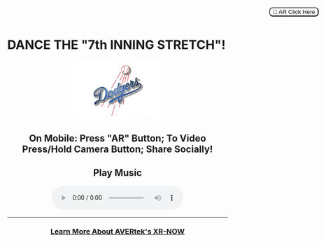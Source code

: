 # DANCE THE "7th INNING STRETCH"! <!-- Loads <model-viewer> for old browsers like IE11: -->
<p align="center">
  <img src="images/Dodgers 1.jfif" width=200>
</p>
<h2 style="text-align: center;" markdown="1"> On Mobile: Press "AR" Button; To Video Press/Hold Camera Button; Share Socially!</h2> <!-- Loads <model-viewer> for old browsers like IE11: -->
<script nomodule="" src="https://unpkg.com/@google/model-viewer/dist/model-viewer.min.js">
  </script>

  <!-- The following libraries and polyfills are recommended to maximize browser support -->  
  <!-- REQUIRED: Web Components polyfill to support Edge and Firefox < 63 -->
  <script src="https://unpkg.com/@webcomponents/webcomponentsjs/webcomponents-loader.js"></script>

  <!-- OPTIONAL: Intersection Observer polyfill for better performance in Safari and IE11 -->
  <script src="https://unpkg.com/intersection-observer/intersection-observer.js"></script>

  <!-- OPTIONAL: Resize Observer polyfill improves resize behavior in non-Chrome browsers -->
  <script src="https://unpkg.com/resize-observer-polyfill/dist/ResizeObserver.js"></script>

  <!-- OPTIONAL: Fullscreen polyfill is required for experimental AR features in Canary -->
  <!--<script src="https://unpkg.com/fullscreen-polyfill/dist/fullscreen.polyfill.js"></script>-->

  <!-- OPTIONAL: Include prismatic.js for Magic Leap support -->
  <!--<script src="https://unpkg.com/@magicleap/prismatic/prismatic.min.js"></script>-->
  
  
  <script>
      function Sync(selector, audioSelector) {
        var modelViewer = document.querySelector(selector);
        var sound = document.querySelector(audioSelector);
        var playRequest = document.querySelector("#overlay");

   sound.addEventListener("timeupdate", () => {
          modelViewer.currentTime = sound.currentTime;
          console.log("modelViewer time: " + modelViewer.currentTime);
        });

   sound.addEventListener("pause", () => {
          modelViewer.pause();
        });

   sound.addEventListener("play", () => {
          modelViewer.play();

   playRequest.classList.add("hide");
        });

   document.addEventListener("visibilitychange", () => {
          if (document.visibilityState !== "visible") {
            sound.pause();
          }
        });

   var promise = sound.play();
        if (promise !== undefined) {
          promise
            .then(_ => {
              console.log("Autoplay has worked");
              playRequest.classList.add("hide");
            })
            .catch(error => {
              // Show a "Play" button so that user can start playback.
              console.log("Autoplay has not worked");

   // show the modal dialogue to play this
   playRequest.classList.remove("hide");
            });
        }

   }

   function playNow() {
        var playRequest = document.querySelector("#overlay");
        playRequest.classList.add("hide");

   var sound = document.querySelector("#sound");
        sound.play();
      }

   function jumpTo(time) {
        var sound = document.querySelector("#sound");
        sound.currentTime = time;
      }
   </script>


<model-viewer src="Models/DodgerDance_49sec.glb?sound=Sound/AB Dodger 2022.mp3" camera-controls camera-orbit="0deg 90deg 100%" autoplay animation-name="" id="reveal" id="model-viewer" loading="eager" ar ar-modes="scene-viewer webxr quick-look" ios-src="Models/DodgerDance_49sec.reality" alt="Dodgers AB" auto-rotate-delay="0" ar-scale="auto" camera-controls alt="Dancing Dodger Character" style="width: 95%; height: 500px" ><button slot="ar-button" style="background-color: white; border-radius: 8px; border: 1 px solid black; position: absolute; top: 20px; right: 20px; ">
      👋 AR Click Here
  </button>
</model-viewer>
            
<section class="attribution">
        <div>
          <span>
            <h1 style="text-align: center;" markdown="1">Play Music</h1>
              <p align="center">
              <span>
              <audio controls autoplay loop id="sound">
                <source src="Sound/AB Dodger 2022.mp3"/>
              </audio
            ></span> 
             </p>
            </span>
         </div>
   </section>
   <script>
        window.addEventListener("load", () => {
          Sync("#model-viewer", "#sound");
        });
      </script>
   

<script>
/**
* Function that registers a click on an outbound link in Analytics.
* This function takes a valid URL string as an argument, and uses that URL string
* as the event label. Setting the transport method to 'beacon' lets the hit be sent
* using 'navigator.sendBeacon' in browser that support it.
*/
var getOutboundLink = function(url) {
  gtag('event', 'click', {
    'event_category': 'outbound',
    'event_label': url,
    'transport_type': 'beacon',
    'event_callback': function(){document.location = url;}
  });
}
</script>

<!-- Loads <model-viewer> for modern browsers: -->
 <script type="module" src="https://unpkg.com/@google/model-viewer/dist/model-viewer.js">
  </script>
<script nomodule="" src="https://unpkg.com/@google/model-viewer/dist/model-viewer-legacy.js"></script>
<script src="{{ "/assets/js/scale.fix.js" | relative_url }}"></script>

<!-- Loads <model-viewer> for modern browsers: -->
 <script type="module" src="https://unpkg.com/@google/model-viewer/dist/model-viewer.js">
  </script>
<script nomodule="" src="https://unpkg.com/@google/model-viewer/dist/model-viewer-legacy.js"></script>

---

<h3 style="text-align: center;" markdown="1"><a href="https://avertek.net/" onclick="getOutboundLink('https://avertek.net/'); return false;">Learn More About AVERtek's XR-NOW</a></h3> 
  <br><br>
